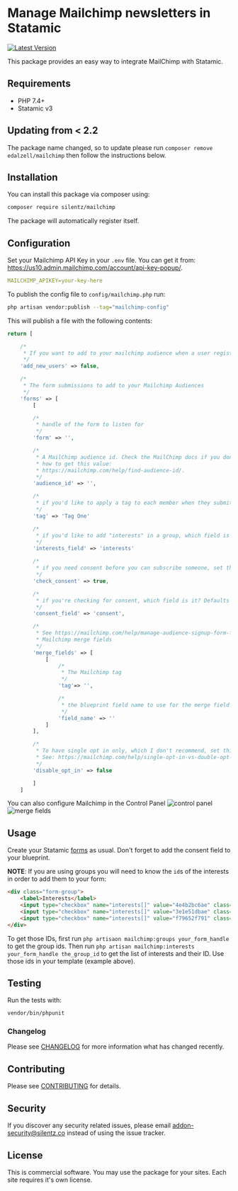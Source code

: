 # Manage Mailchimp newsletters in Statamic
[![Latest Version](https://img.shields.io/github/release/silentzco/statamic-mailchimp.svg?style=flat-square)](https://github.com/silentzco/statamic-mailchimp/releases)

This package provides an easy way to integrate MailChimp with Statamic.

## Requirements

* PHP 7.4+
* Statamic v3

## Updating from < 2.2

The package name changed, so to update please run `composer remove edalzell/mailchimp` then follow the instructions below.

## Installation

You can install this package via composer using:

```bash
composer require silentz/mailchimp
```

The package will automatically register itself.

## Configuration

Set your Mailchimp API Key in your `.env` file. You can get it from: https://us10.admin.mailchimp.com/account/api-key-popup/.

```yaml
MAILCHIMP_APIKEY=your-key-here
```

To publish the config file to `config/mailchimp.php` run:

```bash
php artisan vendor:publish --tag="mailchimp-config"
```

This will publish a file with the following contents:
```php
return [

    /*
     * If you want to add to your mailchimp audience when a user registers, set this to `true`
     */
    'add_new_users' => false,

    /*
     * The form submissions to add to your Mailchimp Audiences
     */
    'forms' => [
        [

        /*
         * handle of the form to listen for
         */
        'form' => '',

        /*
         * A MailChimp audience id. Check the MailChimp docs if you don't know
         * how to get this value:
         * https://mailchimp.com/help/find-audience-id/.
         */
        'audience_id' => '',

        /*
         * if you'd like to apply a tag to each member when they submit a particular form
         */
        'tag' => 'Tag One'

        /*
         * if you'd like to add "interests" in a group, which field is collecting those ids? Defaults to `'interests'`
         */
        'interests_field' => 'interests'

        /*
         * if you need consent before you can subscribe someone, set this to `true`
         */
        'check_consent' => true,

        /*
         * if you're checking for consent, which field is it? Defaults to `'consent'`
         */
        'consent_field' => 'consent',

        /*
         * See https://mailchimp.com/help/manage-audience-signup-form-fields/ for details on
         * Mailchimp merge fields
         */
        'merge_fields' => [
            [
                /*
                 * The Mailchimp tag
                 */
                'tag'=> '',

                /*
                 * the blueprint field name to use for the merge field
                 */
                'field_name' => ''
            ]
        ],

        /*
         * To have single opt in only, which I don't recommend, set this to `true`.
         * See: https://mailchimp.com/help/single-opt-in-vs-double-opt-in/ for details
         */
        'disable_opt_in' => false

        ]
    ]

```

You can also configure Mailchimp in the Control Panel
![control panel](https://raw.githubusercontent.com/silentzco/statamic-mailchimp/main/images/config.png)
![merge fields](https://raw.githubusercontent.com/silentzco/statamic-mailchimp/main/images/merge-fields.png)

## Usage

Create your Statamic [forms](https://statamic.dev/forms#content) as usual. Don't forget to add the consent
field to your blueprint.

**NOTE**: If you are using groups you will need to know the `id`s of the interests in order to add them to your form:

``` html
<div class="form-group">
    <label>Interests</label>
    <input type="checkbox" name="interests[]" value="4e4b2bc6ae" class="form-control"/>
    <input type="checkbox" name="interests[]" value="3e1e51dbae" class="form-control"/>
    <input type="checkbox" name="interests[]" value="f79652f791" class="form-control"/>
</div>
```

To get those IDs, first run `php artisaon mailchimp:groups your_form_handle` to get the group ids. Then run `php artisan mailchimp:interests your_form_handle the_group_id` to get the list of interests and their ID. Use those ids in your template (example above).

## Testing

Run the tests with:
```bash
vendor/bin/phpunit
```

### Changelog

Please see [CHANGELOG](CHANGELOG.md) for more information what has changed recently.

## Contributing

Please see [CONTRIBUTING](CONTRIBUTING.md) for details.

## Security

If you discover any security related issues, please email [addon-security@silentz.co](mailto:addon-security@silentz.co) instead of using the issue tracker.

## License

This is commercial software. You may use the package for your sites. Each site requires it's own license.
